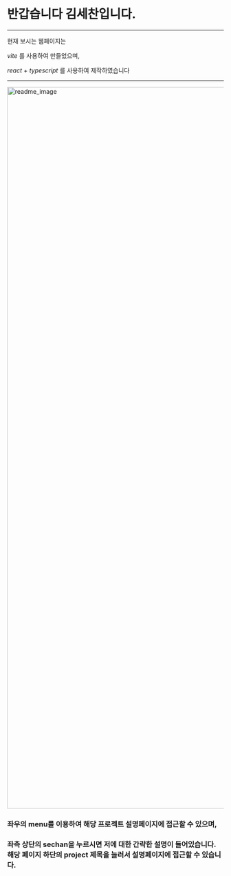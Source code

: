 # 반갑습니다 김세찬입니다.
---
현재 보시는 웹페이지는 

_vite_  를 사용하여 만들었으며,

_react_  +  _typescript_ 를 사용하여 제작하였습니다


---


<img width="1674" alt="readme_image" src="https://github.com/Ksechan/portfolio/assets/74916518/2d5e0d4e-e798-4419-98cb-ce106b30bfd4">

### 좌우의 menu를 이용하여 해당 프로젝트 설명페이지에 접근할 수 있으며, 

### 좌측 상단의 sechan을 누르시면 저에 대한 간략한 설명이 들어있습니다. 해당 페이지 하단의 project 제목을 눌러서 설명페이지에 접근할 수 있습니다.
